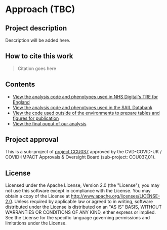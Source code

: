 # Approach (TBC)

## Project description

Description will be added here.

## How to cite this work
> Citation goes here

## Contents

* [View the analysis code and phenotypes used in NHS Digital's TRE for England](https://github.com/BHFDSC/CCU037_01/tree/main/england)
* [View the analysis code and phenotypes used in the SAIL Databank](https://github.com/BHFDSC/CCU037_01/tree/main/wales)
* [View the code used outside of the environments to prepare tables and figures for publication](https://github.com/BHFDSC/CCU037_01/tree/main/outside)
* [View the final ouput of our analysis](https://github.com/BHFDSC/CCU037_01/tree/main/outside/output)

## Project approval

This is a sub-project of [project CCU037](https://github.com/BHFDSC/CCU037) approved by the CVD-COVID-UK / COVID-IMPACT Approvals & Oversight Board (sub-project: CCU037_01).

## License

Licensed under the Apache License, Version 2.0 (the "License"); you may not use this software except in compliance with the License. You may obtain a copy of the License at http://www.apache.org/licenses/LICENSE-2.0. Unless required by applicable law or agreed to in writing, software distributed under the License is distributed on an "AS IS" BASIS, WITHOUT WARRANTIES OR CONDITIONS OF ANY KIND, either express or implied. See the License for the specific language governing permissions and limitations under the License.
